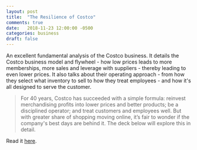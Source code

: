 ```yaml
---
layout: post
title:  "The Resilience of Costco"
comments: true
date:   2018-11-23 12:00:00 -0500
categories: business
draft: false
---
```


An excellent fundamental analysis of the Costco business. It details the Costco business model and flywheel - how low prices leads to more memberships, more sales and leverage with suppliers -  thereby leading to even lower prices. It also talks about their operating approach - from how they select what inventory to sell to how they treat employees - and how it's all designed to serve the customer. 

> For 40 years, Costco has succeeded with a simple formula: reinvest merchandising profits into lower prices and better products; be a disciplined operator; and treat customers and employees well. But with greater share of shopping moving online, it’s fair to wonder if the company's best days are behind it. The deck below will explore this in detail. 

Read it [here](http://minesafetydisclosures.com/blog/2018/6/18/costco).

